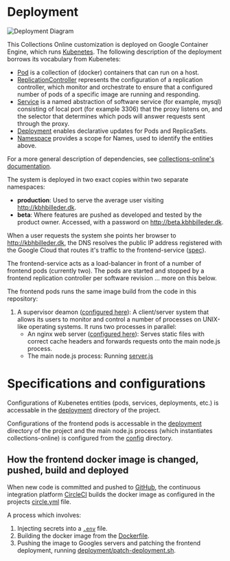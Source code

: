 # Deployment

![Deployment Diagram](https://rawgithub.com/CopenhagenCityArchives/kbh-billeder/master/docs/deployment-diagram.svg)

This Collections Online customization is deployed on Google Container Engine,
which runs [Kubenetes](https://kubernetes.io/). The following description of the
deployment borrows its vocabulary from Kubenetes:

- [Pod](https://kubernetes.io/docs/api-reference/v1.5/#pod-v1)
  is a collection of (docker) containers that can run on a host.
- [ReplicationController](https://kubernetes.io/docs/api-reference/v1.5/#replicationcontroller-v1)
  represents the configuration of a replication controller, which monitor and
  orchestrate to ensure that a configured number of pods of a specific image are
  running and responding.
- [Service](https://kubernetes.io/docs/api-reference/v1.5/#service-v1)
  is a named abstraction of software service (for example, mysql) consisting of
  local port (for example 3306) that the proxy listens on, and the selector that
  determines which pods will answer requests sent through the proxy.
- [Deployment](https://kubernetes.io/docs/api-reference/v1.5/#deployment-v1beta1)
  enables declarative updates for Pods and ReplicaSets.
- [Namespace](https://kubernetes.io/docs/api-reference/v1.5/#namespace-v1)
  provides a scope for Names, used to identify the entities above.

For a more general description of dependencies, see
[collections-online's documentation](https://github.com/collections-online/collections-online/blob/master/docs/DEPENDENCIES.md).

The system is deployed in two exact copies within two separate namespaces:

- **production**: Used to serve the average user visiting http://kbhbilleder.dk.
- **beta**: Where features are pushed as developed and tested by the product
  owner. Accessed, with a password on http://beta.kbhbilleder.dk.

When a user requests the system she points her browser to http://kbhbilleder.dk,
the DNS resolves the public IP address registered with the Google Cloud that
routes it's traffic to the frontend-service ([spec](../deployment/frontend-service.yaml)).

The frontend-service acts as a load-balancer in front of a number of frontend
pods (currently two). The pods are started and stopped by a frontend replication
controller per software revision ... more on this below.

The frontend pods runs the same image build from the code in this repository:
1. A supervisor deamon ([configured here](../configurations/supervisord.conf)):
   A client/server system that allows its users to monitor and control a number
   of processes on UNIX-like operating systems.
   It runs two processes in parallel:
   - An nginx web server ([configured here](../configurations/nginx.conf)):
     Serves static files with correct cache headers and forwards requests onto
     the main node.js process.
   - The main node.js process: Running [server.js](../server.js)

# Specifications and configurations

Configurations of Kubenetes entities (pods, services, deployments, etc.) is
accessable in the [deployment](../deployment) directory of the project.

Configurations of the frontend pods is accessable in the
[deployment](../configurations) directory of the project and the main node.js
process (which instantiates collections-online) is configured from the
[config](../config) directory.

## How the frontend docker image is changed, pushed, build and deployed

When new code is committed and pushed to
[GitHub](https://github.com/CopenhagenCityArchives/kbh-billeder), the continuous
integration platform
[CircleCI](https://circleci.com/gh/CopenhagenCityArchives/kbh-billeder) builds
the docker image as configured in the projects [circle.yml](../circle.yml) file.

A process which involves:
1. Injecting secrets into a [`.env`](https://www.npmjs.com/package/dotenv) file.
2. Building the docker image from the [Dockerfile](../Dockerfile).
3. Pushing the image to Googles servers and patching the frontend deployment,
   running [deployment/patch-deployment.sh](../deployment/patch-deployment.sh).
